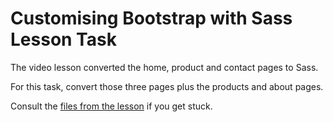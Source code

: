 # Customising Bootstrap with Sass Lesson Task

The video lesson converted the home, product and contact pages to Sass. 

For this task, convert those three pages plus the products and about pages.

Consult the [files from the lesson](https://github.com/NoroffFEU/customising-bootstrap-with-sass) if you get stuck.
